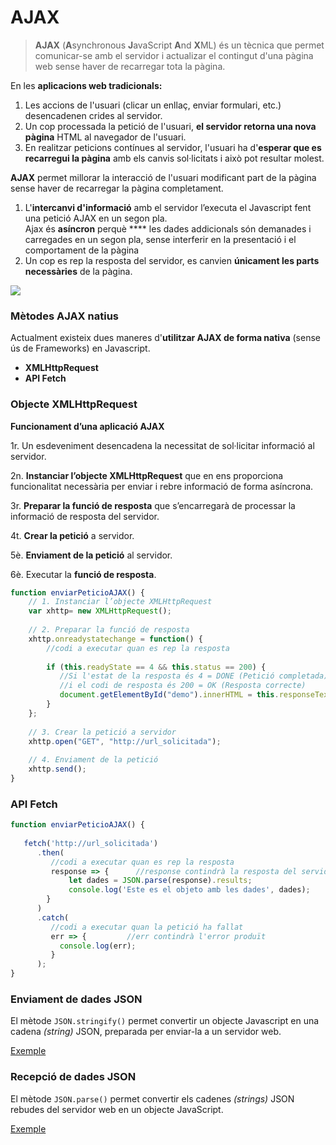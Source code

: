 # AJAX

> **AJAX** (**A**synchronous **J**avaScript **A**nd **X**ML) és un tècnica que permet comunicar-se amb el servidor i actualizar el contingut d'una pàgina web sense haver de recarregar tota la pàgina.

En les **aplicacions web tradicionals:**

1. Les accions de l'usuari (clicar un enllaç, enviar formulari, etc.) desencadenen crides al servidor.&#x20;
2. Un cop processada la petició de l'usuari, **el servidor retorna una nova pàgina** HTML al navegador de l'usuari.
3. En realitzar peticions contínues al servidor, l'usuari ha d'**esperar que es recarregui la pàgina** amb els canvis sol·licitats i això pot resultar molest.

**AJAX** permet millorar la interacció de l'usuari modificant part de la pàgina sense haver de recarregar la pàgina completament.

1. L'**intercanvi d'informació** amb el servidor l’executa el Javascript fent una petició AJAX en un segon pla.\
   Ajax és **asíncron** perquè **** les dades addicionals són demanades i carregades en un segon pla, sense interferir en la presentació i el comportament de la pàgina
2. Un cop es rep la resposta del servidor, es canvien **únicament les parts necessàries** de la pàgina.

![](../.gitbook/assets/ajax\_logo.jpg)

### **Mètodes AJAX natius**

Actualment existeix dues maneres d'**utilitzar AJAX de forma nativa** (sense ús de Frameworks) en Javascript.

* **XMLHttpRequest**
* **API Fetch**

### Objecte **XMLHttpRequest**

**Funcionament d’una aplicació AJAX**

1r. Un esdeveniment desencadena la necessitat de sol·licitar informació al servidor.

2n. **Instanciar l’objecte XMLHttpRequest** que en ens proporciona funcionalitat necessària per enviar i rebre informació de forma asíncrona.

3r. **Preparar la funció de resposta** que s’encarregarà de processar la informació de resposta del servidor.

4t. **Crear la petició** a servidor.

5è. **Enviament de la petició** al servidor.

6è. Executar la **funció de resposta**.

```javascript
function enviarPeticioAJAX() {
    // 1. Instanciar l’objecte XMLHttpRequest
    var xhttp= new XMLHttpRequest();
    
    // 2. Preparar la funció de resposta
    xhttp.onreadystatechange = function() {
      	//codi a executar quan es rep la resposta        
      
        if (this.readyState == 4 && this.status == 200) {
           //Si l'estat de la resposta és 4 = DONE (Petició completada)
           //i el codi de resposta és 200 = OK (Resposta correcte)
           document.getElementById("demo").innerHTML = this.responseText;
        }
    };
    
    // 3. Crear la petició a servidor
    xhttp.open("GET", "http://url_solicitada");
    
    // 4. Enviament de la petició
    xhttp.send();
}
```

### API Fetch

```javascript
function enviarPeticioAJAX() {
    
   fetch('http://url_solicitada')
      .then(
         //codi a executar quan es rep la resposta
         response => {      //response contindrà la resposta del servidor
             let dades = JSON.parse(response).results;
             console.log('Este es el objeto amb les dades', dades);
        }
      )
      .catch(
         //codi a executar quan la petició ha fallat
         err => {         //err contindrà l'error produït
           console.log(err);
         }
      );
}
```

### Enviament de dades JSON <a href="#enviament-de-dades" id="enviament-de-dades"></a>

El mètode `JSON.stringify()` permet convertir un objecte Javascript en una cadena _(string)_ JSON, preparada per enviar-la a un servidor web.

[Exemple](https://www.w3schools.com/js/tryit.asp?filename=tryjson\_send)

### Recepció de dades JSON <a href="#recepcio-de-dades" id="recepcio-de-dades"></a>

El mètode `JSON.parse()` permet convertir els cadenes _(strings)_ JSON rebudes del servidor web en un objecte JavaScript.

[Exemple](https://www.w3schools.com/js/tryit.asp?filename=tryjson\_receive)
